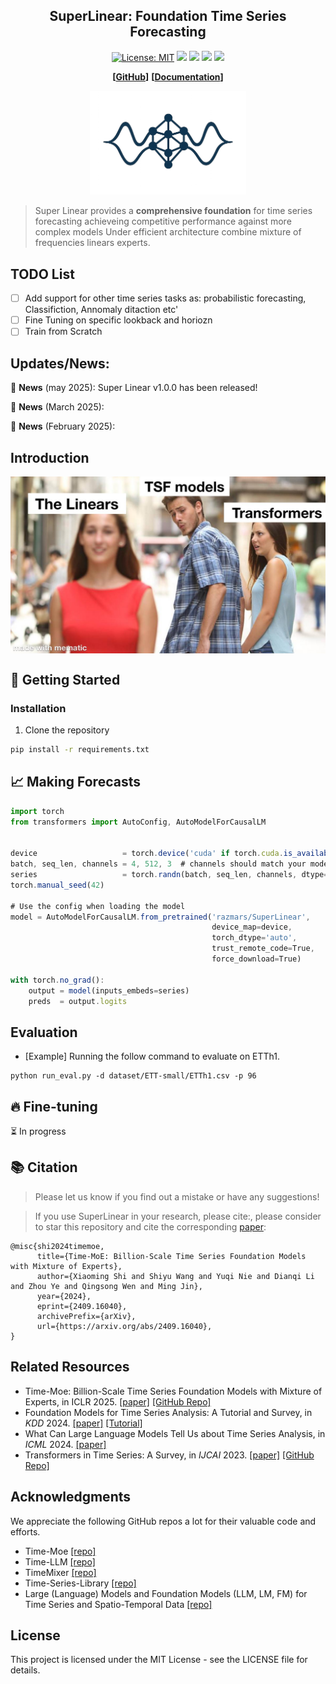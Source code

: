 
<div align="center">
  <h2><b>SuperLinear: Foundation Time Series Forecasting</b></h2>
</div>

<div align="center">
  
[![License: MIT](https://img.shields.io/badge/License-MIT-blue.svg)](https://opensource.org/licenses/MIT)
![](https://img.shields.io/github/last-commit/azencot-group/SuperLinear?color=green)
![](https://img.shields.io/github/stars/azencot-group/SuperLinear?color=yellow)
![](https://img.shields.io/github/forks/azencot-group/SuperLinear?color=lightblue)
![](https://img.shields.io/badge/PRs-Welcome-green)

</div>

<div align="center">
  
**[<a href="https://github.com/azencot-group/SuperLinear">GitHub</a>]**
**[<a href="https://your-docs-url.com">Documentation</a>]**

</div>

<p align="center">
  <img src="./figures/logo.png" width="250">
</p>

> Super Linear provides a **comprehensive foundation** for time series forecasting achieveing competitive performance against more complex models
Under efficient architecture combine mixture of frequencies linears experts.



## TODO List
- [ ] Add support for other time series tasks as: probabilistic forecasting, Classifiction, Annomaly ditaction etc'
- [ ] Fine Tuning on specific lookback and horiozn
- [ ] Train from Scratch

## Updates/News:

🚩 **News** (may 2025): Super Linear v1.0.0 has been released!

🚩 **News** (March 2025): 

🚩 **News** (February 2025): 

## Introduction


<p align="center">
  <img src="figures/framework.png" alt="" align="center" width="700px" />
</p>


## 🚀 Getting Started

### Installation

1. Clone the repository
```bash
pip install -r requirements.txt
```

## 📈 Making Forecasts
```typescript
import torch
from transformers import AutoConfig, AutoModelForCausalLM


device                   = torch.device('cuda' if torch.cuda.is_available() else 'cpu')
batch, seq_len, channels = 4, 512, 3  # channels should match your model's expected input channels
series                   = torch.randn(batch, seq_len, channels, dtype=torch.float32).to(device)
torch.manual_seed(42)

# Use the config when loading the model
model = AutoModelForCausalLM.from_pretrained('razmars/SuperLinear',
                                             device_map=device,
                                             torch_dtype='auto',
                                             trust_remote_code=True,
                                             force_download=True)

with torch.no_grad():
    output = model(inputs_embeds=series)
    preds  = output.logits                

```

## Evaluation

+ [Example] Running the follow command to evaluate on ETTh1.

```shell
python run_eval.py -d dataset/ETT-small/ETTh1.csv -p 96
```


## 🔥 Fine-tuning 

⏳ In progress

## 📚 Citation

> Please let us know if you find out a mistake or have any suggestions!

> If you use SuperLinear in your research, please cite:, please consider to star this repository and cite the 
corresponding [paper](https://arxiv.org/pdf/2409.16040):

```
@misc{shi2024timemoe,
      title={Time-MoE: Billion-Scale Time Series Foundation Models with Mixture of Experts}, 
      author={Xiaoming Shi and Shiyu Wang and Yuqi Nie and Dianqi Li and Zhou Ye and Qingsong Wen and Ming Jin},
      year={2024},
      eprint={2409.16040},
      archivePrefix={arXiv},
      url={https://arxiv.org/abs/2409.16040}, 
}
```
## Related Resources
* Time-Moe: Billion-Scale Time Series Foundation Models with Mixture of Experts, in ICLR 2025. [\[paper\]](https://arxiv.org/abs/2409.16040) [\[GitHub Repo\]](https://github.com/Time-MoE/Time-MoE)
* Foundation Models for Time Series Analysis: A Tutorial and Survey, in *KDD*
  2024. [\[paper\]](https://arxiv.org/abs/2403.14735) [\[Tutorial\]](https://wenhaomin.github.io/FM4TS.github.io/)
* What Can Large Language Models Tell Us about Time Series Analysis, in *ICML*
  2024. [\[paper\]](https://arxiv.org/abs/2402.02713)
* Transformers in Time Series: A Survey, in *IJCAI*
  2023. [\[paper\]](https://arxiv.org/abs/2202.07125) [\[GitHub Repo\]](https://github.com/qingsongedu/time-series-transformers-review)


## Acknowledgments

We appreciate the following GitHub repos a lot for their valuable code and efforts.
- Time-Moe [\[repo\]](ttps://github.com/Time-MoE/Time-MoE)
- Time-LLM  [\[repo\]](https://github.com/KimMeen/Time-LLM)
- TimeMixer [\[repo\]](https://github.com/kwuking/TimeMixer)
- Time-Series-Library [\[repo\]](https://github.com/thuml/Time-Series-Library)
- Large (Language) Models and Foundation Models (LLM, LM, FM) for Time Series and Spatio-Temporal
  Data [\[repo\]](https://github.com/qingsongedu/Awesome-TimeSeries-SpatioTemporal-LM-LLM)

## License

This project is licensed under the MIT License - see the LICENSE file for details.